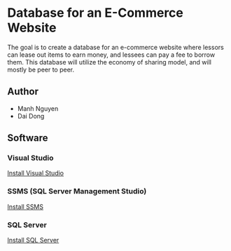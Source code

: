 
# Database for an E-Commerce Website

The goal is to create a database for an e-commerce website 
where lessors can lease out items to earn money, and lessees
can pay a fee to borrow them. This database will utilize 
the economy of sharing model, and will mostly be peer to 
peer. 

## Author
- Manh Nguyen
- Dai Dong

## Software

### Visual Studio
[Install Visual Studio](https://visualstudio.microsoft.com/downloads/)

### SSMS (SQL Server Management Studio)
[Install SSMS](https://docs.microsoft.com/en-us/sql/tools/visual-studio-code/sql-server-develop-use-vscode?view=sql-server-ver15)

### SQL Server
[Install SQL Server](https://www.microsoft.com/en-us/sql-server/sql-server-downloads)
